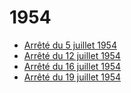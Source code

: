 # 1954

- [Arrêté du 5 juillet 1954](arrete-du-5-juillet-1954)
- [Arrêté du 12 juillet 1954](arrete-du-12-juillet-1954)
- [Arrêté du 16 juillet 1954](arrete-du-16-juillet-1954)
- [Arrêté du 19 juillet 1954](arrete-du-19-juillet-1954)

